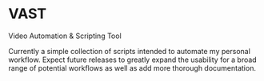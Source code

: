 # VAST
Video Automation &amp; Scripting Tool

Currently a simple collection of scripts intended to automate my personal workflow. Expect future releases to greatly expand the usability for a broad range of potential workflows as well as add more thorough documentation.
